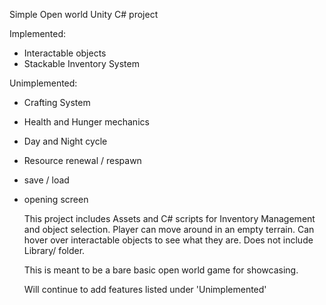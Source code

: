 Simple Open world Unity C# project 

Implemented:
- Interactable objects
- Stackable Inventory System

Unimplemented: 

- Crafting System
- Health and Hunger mechanics
- Day and Night cycle
- Resource renewal / respawn
- save / load
- opening screen

  This project includes Assets and C# scripts for Inventory Management and object selection. Player can move around in an empty terrain. Can hover over interactable objects to see what they are.
  Does not include Library/ folder.

  This is meant to be a bare basic open world game for showcasing.

  Will continue to add features listed under 'Unimplemented'
